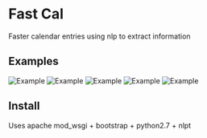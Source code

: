 # Fast Cal
Faster calendar entries using nlp to extract information

## Examples
![Example](https://raw.githubusercontent.com/begly/fast-cal/master/example1.png)
![Example](https://raw.githubusercontent.com/begly/fast-cal/master/example2.png)
![Example](https://raw.githubusercontent.com/begly/fast-cal/master/example3.png)
![Example](https://raw.githubusercontent.com/begly/fast-cal/master/example4.png)
![Example](https://raw.githubusercontent.com/begly/fast-cal/master/example5.png)

## Install
Uses apache mod_wsgi + bootstrap + python2.7 + nlpt
